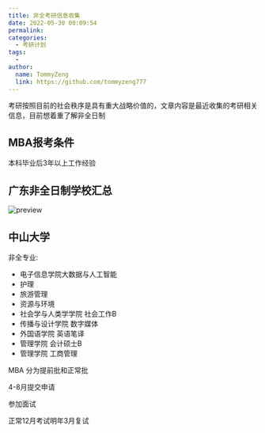 ```yaml
---
title: 非全考研信息收集
date: 2022-05-30 00:09:54
permalink: 
categories:
  - 考研计划
tags:
  - 
author: 
  name: TommyZeng
  link: https://github.com/tommyzeng777
---
```


考研按照目前的社会秩序是具有重大战略价值的，文章内容是最近收集的考研相关信息，目前想着重了解非全日制<!-- more -->


## MBA报考条件

本科毕业后3年以上工作经验



## 广东非全日制学校汇总

![preview](https://testingcf.jsdelivr.net/gh/TommyZeng777/picgo/img/202206070016792.jpg)

## 中山大学

非全专业: 

- 电子信息学院大数据与人工智能
- 护理
- 旅游管理
- 资源与环境
- 社会学与人类学学院 社会工作B
- 传播与设计学院 数字媒体
- 外国语学院 英语笔译
- 管理学院 会计硕士B
- 管理学院 工商管理



MBA
分为提前批和正常批

4-8月提交申请

参加面试

正常12月考试明年3月复试



